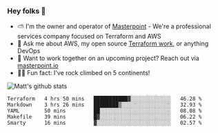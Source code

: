 

### Hey folks 👋

- ⛅️ I'm the owner and operator of [Masterpoint](https://masterpoint.io) - We're a professional services company focused on Terraform and AWS
- 💬 Ask me about AWS, my open source [Terraform work](https://github.com/masterpointio?q=terraform&type=&language=hcl), or anything DevOps
- 🔨 Want to work together on an upcoming project? Reach out via [masterpoint.io](https://masterpoint.io)
- 🧗‍♂️ Fun fact: I've rock climbed on 5 continents! 


![Matt's github stats](https://github-readme-stats.vercel.app/api?username=Gowiem&count_private=true&theme=cobalt&show_icons=true)

<!--START_SECTION:waka-->
```text
Terraform   4 hrs 50 mins   ███████████▓░░░░░░░░░░░░░   46.28 % 
Markdown    3 hrs 26 mins   ████████▒░░░░░░░░░░░░░░░░   32.93 % 
YAML        50 mins         ██░░░░░░░░░░░░░░░░░░░░░░░   08.08 % 
Makefile    39 mins         █▓░░░░░░░░░░░░░░░░░░░░░░░   06.22 % 
Smarty      16 mins         ▓░░░░░░░░░░░░░░░░░░░░░░░░   02.57 % 
```
<!--END_SECTION:waka-->
